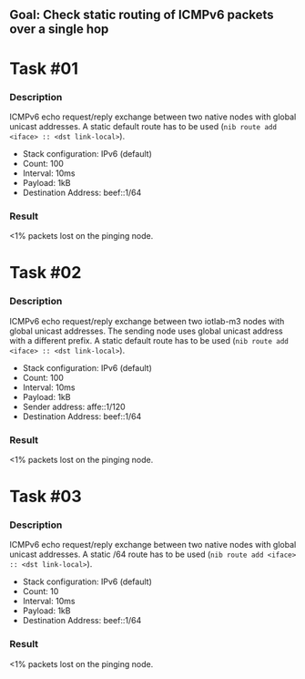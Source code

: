 ## Goal: Check static routing of ICMPv6 packets over a single hop

Task #01
========
### Description

ICMPv6 echo request/reply exchange between two native nodes with global unicast
addresses. A static default route has to be used
(`nib route add <iface> :: <dst link-local>`).
* Stack configuration: IPv6 (default)
* Count:                  100
* Interval:               10ms
* Payload:                1kB
* Destination Address:    beef::1/64

### Result

<1% packets lost on the pinging node.


Task #02
========
### Description

ICMPv6 echo request/reply exchange between two iotlab-m3 nodes with global
unicast addresses. The sending node uses global unicast address with a
different prefix. A static default route has to be used
(`nib route add <iface> :: <dst link-local>`).
* Stack configuration: IPv6 (default)
* Count:                  100
* Interval:               10ms
* Payload:                1kB
* Sender address:         affe::1/120
* Destination Address:    beef::1/64

### Result

<1% packets lost on the pinging node.

Task #03
========
### Description

ICMPv6 echo request/reply exchange between two native nodes with global unicast
addresses. A static /64 route has to be used
(`nib route add <iface> :: <dst link-local>`).
* Stack configuration: IPv6 (default)
* Count:                  10
* Interval:               10ms
* Payload:                1kB
* Destination Address:    beef::1/64

### Result

<1% packets lost on the pinging node.
